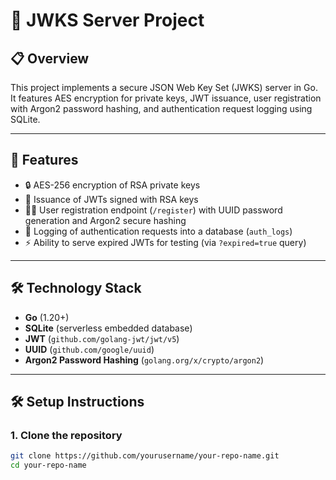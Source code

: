 # 🔐 JWKS Server Project

## 📋 Overview
This project implements a secure JSON Web Key Set (JWKS) server in Go.  
It features AES encryption for private keys, JWT issuance, user registration with Argon2 password hashing, and authentication request logging using SQLite.

---

## 🚀 Features
- 🔒 AES-256 encryption of RSA private keys
- 🔐 Issuance of JWTs signed with RSA keys
- 🧑‍💻 User registration endpoint (`/register`) with UUID password generation and Argon2 secure hashing
- 📜 Logging of authentication requests into a database (`auth_logs`)
- ⚡ Ability to serve expired JWTs for testing (via `?expired=true` query)

---

## 🛠️ Technology Stack
- **Go** (1.20+)
- **SQLite** (serverless embedded database)
- **JWT** (`github.com/golang-jwt/jwt/v5`)
- **UUID** (`github.com/google/uuid`)
- **Argon2 Password Hashing** (`golang.org/x/crypto/argon2`)

---

## 🛠️ Setup Instructions

### 1. Clone the repository
```bash
git clone https://github.com/yourusername/your-repo-name.git
cd your-repo-name


